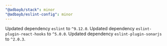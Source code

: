```yaml
---
"@adbayb/stack": minor
"@adbayb/eslint-config": minor
---
```


Updated dependency `eslint` to `^9.12.0`.
Updated dependency `eslint-plugin-react-hooks` to `^5.0.0`.
Updated dependency `eslint-plugin-sonarjs` to `^2.0.3`.
